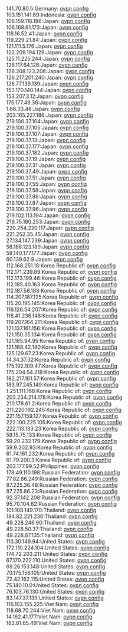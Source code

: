 141.70.80.5:Germany: [ovpn config](vpn/141_70_80_5.ovpn)  
103.151.141.69:Indonesia: [ovpn config](vpn/103_151_141_69.ovpn)  
106.159.116.186:Japan: [ovpn config](vpn/106_159_116_186.ovpn)  
106.168.61.173:Japan: [ovpn config](vpn/106_168_61_173.ovpn)  
118.16.52.41:Japan: [ovpn config](vpn/118_16_52_41.ovpn)  
119.229.21.84:Japan: [ovpn config](vpn/119_229_21_84.ovpn)  
121.111.5.176:Japan: [ovpn config](vpn/121_111_5_176.ovpn)  
122.208.194.129:Japan: [ovpn config](vpn/122_208_194_129.ovpn)  
125.11.225.244:Japan: [ovpn config](vpn/125_11_225_244.ovpn)  
126.117.64.128:Japan: [ovpn config](vpn/126_117_64_128.ovpn)  
126.208.123.206:Japan: [ovpn config](vpn/126_208_123_206.ovpn)  
126.217.201.240:Japan: [ovpn config](vpn/126_217_201_240.ovpn)  
126.77.139.139:Japan: [ovpn config](vpn/126_77_139_139.ovpn)  
153.170.140.144:Japan: [ovpn config](vpn/153_170_140_144.ovpn)  
153.207.3.12:Japan: [ovpn config](vpn/153_207_3_12.ovpn)  
175.177.49.36:Japan: [ovpn config](vpn/175_177_49_36.ovpn)  
1.66.33.48:Japan: [ovpn config](vpn/1_66_33_48.ovpn)  
203.165.227.186:Japan: [ovpn config](vpn/203_165_227_186.ovpn)  
219.100.37.104:Japan: [ovpn config](vpn/219_100_37_104.ovpn)  
219.100.37.105:Japan: [ovpn config](vpn/219_100_37_105.ovpn)  
219.100.37.107:Japan: [ovpn config](vpn/219_100_37_107.ovpn)  
219.100.37.13:Japan: [ovpn config](vpn/219_100_37_13.ovpn)  
219.100.37.177:Japan: [ovpn config](vpn/219_100_37_177.ovpn)  
219.100.37.182:Japan: [ovpn config](vpn/219_100_37_182.ovpn)  
219.100.37.19:Japan: [ovpn config](vpn/219_100_37_19.ovpn)  
219.100.37.31:Japan: [ovpn config](vpn/219_100_37_31.ovpn)  
219.100.37.49:Japan: [ovpn config](vpn/219_100_37_49.ovpn)  
219.100.37.51:Japan: [ovpn config](vpn/219_100_37_51.ovpn)  
219.100.37.55:Japan: [ovpn config](vpn/219_100_37_55.ovpn)  
219.100.37.58:Japan: [ovpn config](vpn/219_100_37_58.ovpn)  
219.100.37.86:Japan: [ovpn config](vpn/219_100_37_86.ovpn)  
219.100.37.87:Japan: [ovpn config](vpn/219_100_37_87.ovpn)  
219.100.37.96:Japan: [ovpn config](vpn/219_100_37_96.ovpn)  
219.102.113.194:Japan: [ovpn config](vpn/219_102_113_194.ovpn)  
219.75.160.253:Japan: [ovpn config](vpn/219_75_160_253.ovpn)  
220.254.220.117:Japan: [ovpn config](vpn/220_254_220_117.ovpn)  
221.252.35.45:Japan: [ovpn config](vpn/221_252_35_45.ovpn)  
27.134.147.239:Japan: [ovpn config](vpn/27_134_147_239.ovpn)  
58.188.123.189:Japan: [ovpn config](vpn/58_188_123_189.ovpn)  
59.140.177.177:Japan: [ovpn config](vpn/59_140_177_177.ovpn)  
60.139.62.9:Japan: [ovpn config](vpn/60_139_62_9.ovpn)  
112.168.251.18:Korea Republic of: [ovpn config](vpn/112_168_251_18.ovpn)  
112.171.239.89:Korea Republic of: [ovpn config](vpn/112_171_239_89.ovpn)  
112.173.199.46:Korea Republic of: [ovpn config](vpn/112_173_199_46.ovpn)  
112.185.40.163:Korea Republic of: [ovpn config](vpn/112_185_40_163.ovpn)  
112.187.58.188:Korea Republic of: [ovpn config](vpn/112_187_58_188.ovpn)  
114.207.187.125:Korea Republic of: [ovpn config](vpn/114_207_187_125.ovpn)  
115.20.195.145:Korea Republic of: [ovpn config](vpn/115_20_195_145.ovpn)  
116.126.54.207:Korea Republic of: [ovpn config](vpn/116_126_54_207.ovpn)  
118.41.236.148:Korea Republic of: [ovpn config](vpn/118_41_236_148.ovpn)  
119.207.164.211:Korea Republic of: [ovpn config](vpn/119_207_164_211.ovpn)  
121.137.161.156:Korea Republic of: [ovpn config](vpn/121_137_161_156.ovpn)  
121.150.35.134:Korea Republic of: [ovpn config](vpn/121_150_35_134.ovpn)  
121.165.94.95:Korea Republic of: [ovpn config](vpn/121_165_94_95.ovpn)  
121.168.42.140:Korea Republic of: [ovpn config](vpn/121_168_42_140.ovpn)  
125.129.67.23:Korea Republic of: [ovpn config](vpn/125_129_67_23.ovpn)  
14.34.37.32:Korea Republic of: [ovpn config](vpn/14_34_37_32.ovpn)  
175.192.109.47:Korea Republic of: [ovpn config](vpn/175_192_109_47.ovpn)  
175.204.54.218:Korea Republic of: [ovpn config](vpn/175_204_54_218.ovpn)  
182.217.161.57:Korea Republic of: [ovpn config](vpn/182_217_161_57.ovpn)  
183.97.245.149:Korea Republic of: [ovpn config](vpn/183_97_245_149.ovpn)  
1.251.111.168:Korea Republic of: [ovpn config](vpn/1_251_111_168.ovpn)  
203.234.214.178:Korea Republic of: [ovpn config](vpn/203_234_214_178.ovpn)  
210.178.61.2:Korea Republic of: [ovpn config](vpn/210_178_61_2.ovpn)  
211.220.192.245:Korea Republic of: [ovpn config](vpn/211_220_192_245.ovpn)  
221.157.159.127:Korea Republic of: [ovpn config](vpn/221_157_159_127.ovpn)  
222.100.225.105:Korea Republic of: [ovpn config](vpn/222_100_225_105.ovpn)  
222.113.133.23:Korea Republic of: [ovpn config](vpn/222_113_133_23.ovpn)  
59.15.75.133:Korea Republic of: [ovpn config](vpn/59_15_75_133.ovpn)  
59.20.232.179:Korea Republic of: [ovpn config](vpn/59_20_232_179.ovpn)  
59.9.202.93:Korea Republic of: [ovpn config](vpn/59_9_202_93.ovpn)  
61.74.161.232:Korea Republic of: [ovpn config](vpn/61_74_161_232.ovpn)  
61.79.200.3:Korea Republic of: [ovpn config](vpn/61_79_200_3.ovpn)  
203.177.99.52:Philippines: [ovpn config](vpn/203_177_99_52.ovpn)  
178.49.110.198:Russian Federation: [ovpn config](vpn/178_49_110_198.ovpn)  
77.82.86.249:Russian Federation: [ovpn config](vpn/77_82_86_249.ovpn)  
87.225.36.48:Russian Federation: [ovpn config](vpn/87_225_36_48.ovpn)  
87.225.86.23:Russian Federation: [ovpn config](vpn/87_225_86_23.ovpn)  
92.37.142.208:Russian Federation: [ovpn config](vpn/92_37_142_208.ovpn)  
95.70.104.62:Russian Federation: [ovpn config](vpn/95_70_104_62.ovpn)  
101.108.149.170:Thailand: [ovpn config](vpn/101_108_149_170.ovpn)  
184.82.221.230:Thailand: [ovpn config](vpn/184_82_221_230.ovpn)  
49.228.246.90:Thailand: [ovpn config](vpn/49_228_246_90.ovpn)  
49.228.50.37:Thailand: [ovpn config](vpn/49_228_50_37.ovpn)  
49.228.67.135:Thailand: [ovpn config](vpn/49_228_67_135.ovpn)  
113.30.149.94:United States: [ovpn config](vpn/113_30_149_94.ovpn)  
172.110.224.104:United States: [ovpn config](vpn/172_110_224_104.ovpn)  
174.72.203.211:United States: [ovpn config](vpn/174_72_203_211.ovpn)  
67.170.222.110:United States: [ovpn config](vpn/67_170_222_110.ovpn)  
69.26.153.148:United States: [ovpn config](vpn/69_26_153_148.ovpn)  
70.175.156.105:United States: [ovpn config](vpn/70_175_156_105.ovpn)  
72.42.162.115:United States: [ovpn config](vpn/72_42_162_115.ovpn)  
75.140.10.0:United States: [ovpn config](vpn/75_140_10_0.ovpn)  
76.103.76.130:United States: [ovpn config](vpn/76_103_76_130.ovpn)  
83.147.37.139:United States: [ovpn config](vpn/83_147_37_139.ovpn)  
116.102.155.225:Viet Nam: [ovpn config](vpn/116_102_155_225.ovpn)  
118.68.70.244:Viet Nam: [ovpn config](vpn/118_68_70_244.ovpn)  
14.162.41.177:Viet Nam: [ovpn config](vpn/14_162_41_177.ovpn)  
183.81.65.49:Viet Nam: [ovpn config](vpn/183_81_65_49.ovpn)  
